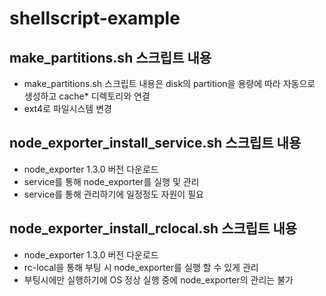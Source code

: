 # shellscript-example



## make_partitions.sh 스크립트 내용
* make_partitions.sh 스크립트 내용은 disk의 partition을 용량에 따라 자동으로 생성하고 cache* 디렉토리와 연결
* ext4로 파일시스템 변경


## node_exporter_install_service.sh 스크립트 내용
* node_exporter 1.3.0 버전 다운로드
* service를 통해 node_exporter를 실행 및 관리
* service를 통해 관리하기에 일정정도 자원이 필요


## node_exporter_install_rclocal.sh 스크립트 내용
* node_exporter 1.3.0 버전 다운로드
* rc-local을 통해 부팅 시 node_exporter를 실행 할 수 있게 관리
* 부팅시에만 실행하기에 OS 정상 실행 중에 node_exporter의 관리는 불가



